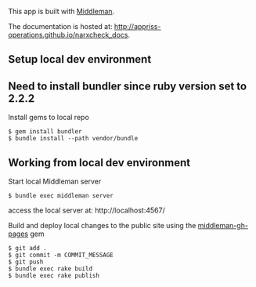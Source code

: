This app is built with [Middleman](https://middlemanapp.com/).

The documentation is hosted at: http://appriss-operations.github.io/narxcheck_docs.

## Setup local dev environment
## Need to install bundler since ruby version set to 2.2.2

Install gems to local repo
````
$ gem install bundler
$ bundle install --path vendor/bundle
````

## Working from local dev environment
Start local Middleman server
````
$ bundle exec middleman server
````

access the local server at: http://localhost:4567/

Build and deploy local changes to the public site using the [middleman-gh-pages](https://github.com/edgecase/middleman-gh-pages) gem
````
$ git add .
$ git commit -m COMMIT_MESSAGE
$ git push
$ bundle exec rake build
$ bundle exec rake publish
````
